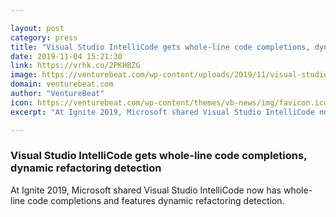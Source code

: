 ```yaml
---

layout: post
category: press
title: "Visual Studio IntelliCode gets whole-line code completions, dynamic refactoring detection"
date: 2019-11-04 15:21:30
link: https://vrhk.co/2PKHBZG
image: https://venturebeat.com/wp-content/uploads/2019/11/visual-studio-intellicode-line-completion.png?w=1200&strip=all
domain: venturebeat.com
author: "VentureBeat"
icon: https://venturebeat.com/wp-content/themes/vb-news/img/favicon.ico
excerpt: "At Ignite 2019, Microsoft shared Visual Studio IntelliCode now has whole-line code completions and features dynamic refactoring detection."

---
```


### Visual Studio IntelliCode gets whole-line code completions, dynamic refactoring detection

At Ignite 2019, Microsoft shared Visual Studio IntelliCode now has whole-line code completions and features dynamic refactoring detection.